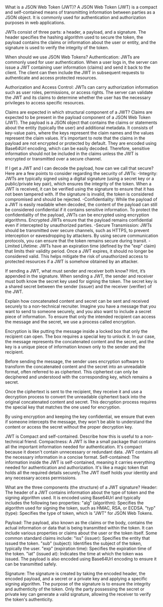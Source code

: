 What is a JSON Web Token (JWT)?
  A JSON Web Token (JWT) is a compact and self-contained means of transmitting information between parties as a JSON object. It is commonly used for authentication and authorization purposes in web applications.
  
  JWTs consist of three parts: a header, a payload, and a signature. The header specifies the hashing algorithm used to secure the token, the payload contains the claims or information about the user or entity, and the signature is used to verify the integrity of the token.

When should we use JSON Web Tokens?
  Authentication: JWTs are commonly used for user authentication. When a user logs in, the server can issue a JWT containing user information (claims) and send it back to the client. The client can then include the JWT in subsequent requests to authenticate and access protected resources.

  Authorization and Access Control: JWTs can carry authorization information such as user roles, permissions, or access rights. The server can validate the JWT and its claims to determine whether the user has the necessary privileges to access specific resources.

Claims are expected in which structural component of a JWT?
  Claims are expected to be present in the payload component of a JSON Web Token (JWT). The payload is a JSON object that contains the claims or statements about the entity (typically the user) and additional metadata. It consists of key-value pairs, where the keys represent the claim names and the values represent the claim values.
  It's important to note that the claims in the payload are not encrypted or protected by default. They are encoded using Base64Url encoding, which can be easily decoded. Therefore, sensitive information should not be included in the claims unless the JWT is encrypted or transmitted over a secure channel.

If I get a JWT and I can decode the payload, how can we call that secure?
   Here are a few points to consider regarding the security of JWTs:
   -Integrity: JWTs are typically signed using a digital signature (using a secret key or a public/private key pair), which ensures the      integrity of the token. When a JWT is received, it can be verified using the signature to ensure that it has not been tampered with. If the signature is invalid, the token is considered compromised and should be rejected.
   -Confidentiality: While the payload of a JWT is easily readable when decoded, the content of the payload can still be considered confidential if it contains sensitive information. To protect the confidentiality of the payload, JWTs can be encrypted using encryption algorithms. Encrypted JWTs ensure that the payload remains confidential even if intercepted by unauthorized parties.
   -Secure Transmission: JWTs should be transmitted over secure channels, such as HTTPS, to prevent interception or eavesdropping by attackers. By using secure communication protocols, you can ensure that the token remains secure during transit.
   -Limited Lifetime: JWTs have an expiration time (defined by the "exp" claim) that limits their validity period. Once a JWT expires, it should no longer be considered valid. This helps mitigate the risk of unauthorized access to protected resources if a JWT is somehow obtained by an attacker.

If sending a JWT, what must sender and receiver both know? Hint, it’s appended in the signature.
   When sending a JWT, the sender and receiver must both know the secret key used for signing the token. The secret key is a shared secret between the sender (issuer) and the receiver (verifier) of the JWT.

Explain how concatenated content and secret can be sent and received securely to a non-technical recruiter.
   Imagine you have a message that you want to send to someone securely, and you also want to include a secret piece of information. To ensure that only the intended recipient can access the message and the secret, we use a process called encryption.

   Encryption is like putting the message inside a locked box that only the recipient can open. The box requires a special key to unlock it. In our case, the message represents the concatenated content and the secret, and the key is a unique piece of information known only to the sender and the recipient.

   Before sending the message, the sender uses encryption software to transform the concatenated content and the secret into an unreadable format, often referred to as ciphertext. This ciphertext can only be deciphered and understood with the corresponding key, which remains a secret.

   Once the ciphertext is sent to the recipient, they receive it and use a decryption process to convert the unreadable ciphertext back into the original concatenated content and secret. This decryption process requires the special key that matches the one used for encryption.

   By using encryption and keeping the key confidential, we ensure that even if someone intercepts the message, they won't be able to understand the content or access the secret without the proper decryption key.

JWT is Compact and self-contained. Describe how this is useful to a non-technical friend.
   Compactness: A JWT is like a small package that contains all the important information needed for authentication. It's compact because it doesn't contain unnecessary or redundant data. JWT contains all the necessary information in a concise format.
   Self-contained: The information inside the JWT is self-contained, meaning it carries everything needed for authentication and authorization. It's like a magic token that holds all the required details securely.The JWT itself holds your identity and any necessary access permissions.

What are the three components (the structure) of a JWT signature?
   Header: The header of a JWT contains information about the type of token and the signing algorithm used. It is encoded using Base64Url and typically includes the following two properties:
     "alg" (algorithm): Specifies the algorithm used for signing the token, such as HMAC, RSA, or ECDSA.
     "typ" (type): Specifies the type of token, which is "JWT" for JSON Web Tokens.

   Payload: The payload, also known as the claims or the body, contains the actual information or data that is being transmitted within the token. It can include various properties or claims about the user or the token itself. Some common standard claims include:
    "iss" (issuer): Specifies the entity that issued the token.
    "sub" (subject): Identifies the subject of the token, typically the user.
    "exp" (expiration time): Specifies the expiration time of the token.
    "iat" (issued at): Indicates the time at which the token was issued.
     The payload is also encoded using Base64Url encoding to ensure it can be transmitted safely.

   Signature: The signature is created by taking the encoded header, the encoded payload, and a secret or a private key and applying a specific signing algorithm. The purpose of the signature is to ensure the integrity and authenticity of the token. Only the party possessing the secret or private key can generate a valid signature, allowing the receiver to verify the token's authenticity.